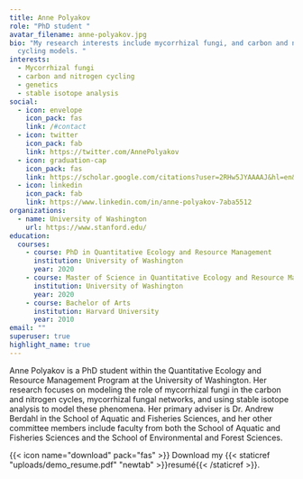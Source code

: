 ```yaml
---
title: Anne Polyakov
role: "PhD student "
avatar_filename: anne-polyakov.jpg
bio: "My research interests include mycorrhizal fungi, and carbon and nitrogen
  cycling models. "
interests:
  - Mycorrhizal fungi
  - carbon and nitrogen cycling
  - genetics
  - stable isotope analysis
social:
  - icon: envelope
    icon_pack: fas
    link: /#contact
  - icon: twitter
    icon_pack: fab
    link: https://twitter.com/AnnePolyakov
  - icon: graduation-cap
    icon_pack: fas
    link: https://scholar.google.com/citations?user=2RHw5JYAAAAJ&hl=en&oi=ao
  - icon: linkedin
    icon_pack: fab
    link: https://www.linkedin.com/in/anne-polyakov-7aba5512
organizations:
  - name: University of Washington
    url: https://www.stanford.edu/
education:
  courses:
    - course: PhD in Quantitative Ecology and Resource Management
      institution: University of Washington
      year: 2020
    - course: Master of Science in Quantitative Ecology and Resource Management
      institution: University of Washington
      year: 2020
    - course: Bachelor of Arts
      institution: Harvard University
      year: 2010
email: ""
superuser: true
highlight_name: true
---
```

Anne Polyakov is a PhD student within the Quantitative Ecology and Resource Management Program at the University of Washington. Her research focuses on modeling the role of mycorrhizal fungi in the carbon and nitrogen cycles, mycorrhizal fungal networks, and using stable isotope analysis to model these phenomena. Her primary adviser is Dr. Andrew Berdahl in the School of Aquatic and Fisheries Sciences, and her other committee members include faculty from both the School of Aquatic and Fisheries Sciences and the School of Environmental and Forest Sciences. 

{{< icon name="download" pack="fas" >}} Download my {{< staticref "uploads/demo_resume.pdf" "newtab" >}}resumé{{< /staticref >}}.